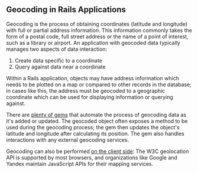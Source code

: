 ## Geocoding in Rails Applications

Geocoding is the process of obtaining coordinates (latitude and longitude)
with full or partial address information. This information commonly takes the
form of a postal code, full street address or the name of a point of interest,
such as a library or airport. An application with geocoded data typically
manages two aspects of data interaction:

1. Create data specific to a coordinate
2. Query against data near a coordinate

Within a Rails application, objects may have address information which needs to
be plotted on a map or compared to other records in the database; in cases like
this, the address must be geocoded to a geographic coordinate which can be
used for displaying information or querying against.

There are [plenty of gems](#gems) that automate the process of geocoding data
as it's added or updated. The geocoded object often exposes a method to be used
during the geocoding process; the gem then updates the object's latitude and
longitude after calculating its position. The gem also handles interactions
with any external geocoding services.

Geocoding can also be performed [on the client side](#web-requests): The W3C
geolocation API is supported by most browsers, and organizations like Google
and Yandex maintain JavaScript APIs for their mapping services.
